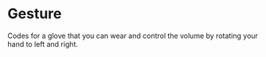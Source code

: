 # Gesture
Codes for a glove that you can wear and control the volume by rotating your hand to left and right.
